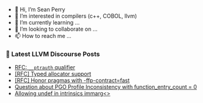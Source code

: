 - 👋 Hi, I’m Sean Perry
- 👀 I’m interested in compilers (c++, COBOL, llvm)
- 🌱 I’m currently learning ...
- 💞️ I’m looking to collaborate on ...
- 📫 How to reach me ...

<!---
s66perry/s66perry is a ✨ special ✨ repository because its `README.md` (this file) appears on your GitHub profile.
You can click the Preview link to take a look at your changes.
--->
### 📕 Latest LLVM Discourse Posts

<!-- DISCOURSE-LLVM:START -->
- [RFC: `__ptrauth` qualifier](https://discourse.llvm.org/t/rfc-ptrauth-qualifier/80710#post_14)
- [[RFC] Typed allocator support](https://discourse.llvm.org/t/rfc-typed-allocator-support/79720#post_20)
- [[RFC] Honor pragmas with -ffp-contract=fast](https://discourse.llvm.org/t/rfc-honor-pragmas-with-ffp-contract-fast/80797#post_12)
- [Question about PGO Profile Inconsistency with function_entry_count = 0](https://discourse.llvm.org/t/question-about-pgo-profile-inconsistency-with-function-entry-count-0/80861#post_2)
- [Allowing undef in intrinsics immarg&lt;&gt;](https://discourse.llvm.org/t/allowing-undef-in-intrinsics-immarg/80828#post_9)
<!-- DISCOURSE-LLVM:END -->
